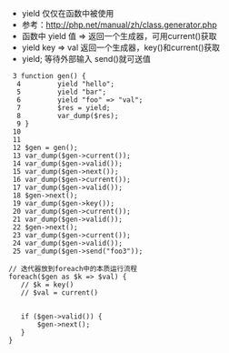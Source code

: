 - yield 仅仅在函数中被使用
- 参考：http://php.net/manual/zh/class.generator.php
- 函数中 yield 值 => 返回一个生成器，可用current()获取
- yield key => val 返回一个生成器，key()和current()获取
- yield; 等待外部输入 send()就可送值
```
 3 function gen() {
  4         yield "hello";
  5         yield "bar";
  6         yield "foo" => "val";
  7         $res = yield;
  8         var_dump($res);
  9 }       
 10 
 11 
 12 $gen = gen();
 13 var_dump($gen->current());
 14 var_dump($gen->valid());
 15 var_dump($gen->next());
 16 var_dump($gen->current());
 17 var_dump($gen->valid());
 18 $gen->next();
 19 var_dump($gen->key());
 20 var_dump($gen->current());
 21 var_dump($gen->valid());
 22 $gen->next();
 23 var_dump($gen->current());
 24 var_dump($gen->valid());
 25 var_dump($gen->send("foo3"));
 ```
 
 ```
 // 迭代器放到foreach中的本质运行流程
 foreach($gen as $k => $val) {
    // $k = key()
    // $val = current()
    
    
    if ($gen->valid()) {
        $gen->next();
    }
 }
 ```
 
